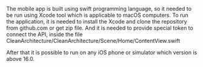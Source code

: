 The mobile app is built using swift programming language, so it needed to be run using Xcode tool which is applicable to macOS computers. To run the application, it is needed to install the Xcode and clone the repository from github.com or get zip file. And it is needed to provide special token to connect the API, inside the file CleanArchitecture/CleanArchitecture/Scene/Home/ContentView.swift

After that it is possible to run on any iOS phone or simulator which version is above 16.0.


